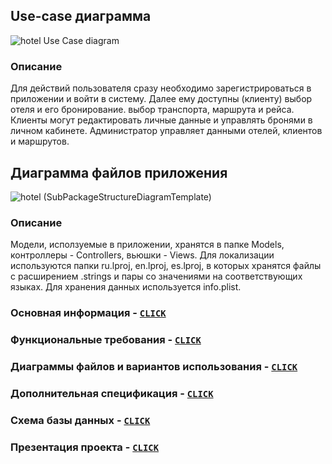 ## Use-case диаграмма
![hotel Use Case diagram](https://user-images.githubusercontent.com/79499100/172903830-575d984d-618e-4279-b482-f394f7f6a4ab.png)
### Описание
Для действий пользователя сразу необходимо зарегистрироваться в приложении и войти в систему. Далее ему доступны (клиенту) выбор отеля и его бронирование. выбор транспорта, маршрута и рейса. Клиенты могут редактировать личные данные и управлять бронями в личном кабинете. Администратор управляет данными отелей, клиентов и маршрутов.

## Диаграмма файлов приложения
![hotel (SubPackageStructureDiagramTemplate)](https://user-images.githubusercontent.com/79499100/173855373-394ddc69-11ea-4c96-be1e-ab3ca00afb42.png)
### Описание
Модели, исползуемые в приложении, хранятся в папке Models, контроллеры - Controllers, вьюшки - Views. Для локализации используются папки ru.lproj, en.lproj, es.lproj, в которых хранятся файлы с расширением .strings и пары со значениями на соответствующих языках. Для хранения данных используется info.plist.

### Основная информация - [`CLICK`](https://fpmi-tp2022.github.io/labrabota10t1-lotp/index)
### Функциональные требования - [`CLICK`](https://fpmi-tp2022.github.io/labrabota10t1-lotp/functional_requirements)
### Диаграммы файлов и вариантов использования - [`CLICK`](https://fpmi-tp2022.github.io/labrabota10t1-lotp/diagrams)
### Дополнительная спецификация - [`CLICK`](https://fpmi-tp2022.github.io/labrabota10t1-lotp/additional_specifications)
### Схема базы данных - [`CLICK`](https://fpmi-tp2022.github.io/labrabota10t1-lotp/database)
### Презентация проекта - [`CLICK`](https://fpmi-tp2022.github.io/labrabota10t1-lotp/presentation)
